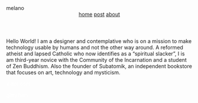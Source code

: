 <!DOCTYPE html>
<html lang="en">
<head>
  <meta charset="UTF-8">
  <meta name="viewport" content="width=device-width, initial-scale=1.0">
  <title>mel's site | my site</title>
 <link rel="icon" type="image/jpeg" href="images/mels.jpg">
  <link rel="stylesheet" href="main.css">
  <link rel="preconnect" href="https://fonts.googleapis.com">
  <link rel="preconnect" href="https://fonts.gstatic.com" crossorigin>
  <link href="https://fonts.googleapis.com/css2?family=Space+Mono:ital,wght@0,400;0,700;1,400;1,700&display=swap" rel="stylesheet">
</head>
<body>
  
<div class="desktop-1">
  <div class="breadcrumbs"></div>
  <div class="melano">
    melano
  </div>
  <header>
    <a href="index.html">home</a>
    <a href="posts/post.html">post</a>
    <a href="about/about.html">about</a>
  </header>
  <div class="line-1">
  </div>
  <p class="about">
    <span class="about-sub-32"></span><span class="about-sub-26"></span><span></span>
    <p class="about-text">
      Hello World! I am a designer and contemplative who is on a mission to make technology usable by humans and not the other way around. A reformed atheist and lapsed Catholic who now identifies as a “spiritual slacker”, I is am third-year novice with the Community of the Incarnation and a student of Zen Buddhism. Also the founder of Subatomik, an independent bookstore that focuses on art, technology and mysticism. 
    </p>
  
  
  <a href="https://www.x.com" class="xdot-com" id="xdot-com"></a>
  <span class="xdot-com" style="color: white; cursor: pointer;" onclick="window.location.href='https://twitter.com/melqtx';">
     x dot com
  </span>

  <a href="https://www.github.com" class="xdot-com" id="xdot-com"></a>
  <span class="github" style="color: white; cursor: pointer;" onclick="window.location.href='https://github.com/koutlaw/koutlaw';">
    gitty hub
  </span>
  
</div>

</body>
</html>


